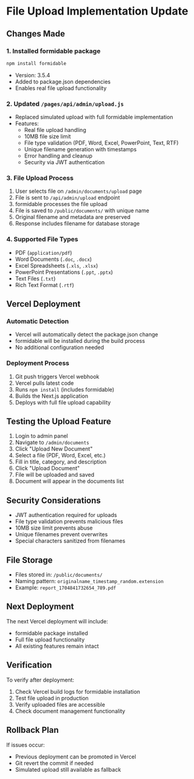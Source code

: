 # File Upload Implementation Update

## Changes Made

### 1. **Installed formidable package**
```bash
npm install formidable
```
- Version: 3.5.4
- Added to package.json dependencies
- Enables real file upload functionality

### 2. **Updated `/pages/api/admin/upload.js`**
- Replaced simulated upload with full formidable implementation
- Features:
  - Real file upload handling
  - 10MB file size limit
  - File type validation (PDF, Word, Excel, PowerPoint, Text, RTF)
  - Unique filename generation with timestamps
  - Error handling and cleanup
  - Security via JWT authentication

### 3. **File Upload Process**
1. User selects file on `/admin/documents/upload` page
2. File is sent to `/api/admin/upload` endpoint
3. formidable processes the file upload
4. File is saved to `/public/documents/` with unique name
5. Original filename and metadata are preserved
6. Response includes filename for database storage

### 4. **Supported File Types**
- PDF (`application/pdf`)
- Word Documents (`.doc`, `.docx`)
- Excel Spreadsheets (`.xls`, `.xlsx`)
- PowerPoint Presentations (`.ppt`, `.pptx`)
- Text Files (`.txt`)
- Rich Text Format (`.rtf`)

## Vercel Deployment

### Automatic Detection
- Vercel will automatically detect the package.json change
- formidable will be installed during the build process
- No additional configuration needed

### Deployment Process
1. Git push triggers Vercel webhook
2. Vercel pulls latest code
3. Runs `npm install` (includes formidable)
4. Builds the Next.js application
5. Deploys with full file upload capability

## Testing the Upload Feature

1. Login to admin panel
2. Navigate to `/admin/documents`
3. Click "Upload New Document"
4. Select a file (PDF, Word, Excel, etc.)
5. Fill in title, category, and description
6. Click "Upload Document"
7. File will be uploaded and saved
8. Document will appear in the documents list

## Security Considerations

- JWT authentication required for uploads
- File type validation prevents malicious files
- 10MB size limit prevents abuse
- Unique filenames prevent overwrites
- Special characters sanitized from filenames

## File Storage

- Files stored in: `/public/documents/`
- Naming pattern: `originalname_timestamp_random.extension`
- Example: `report_1704841732654_789.pdf`

## Next Deployment

The next Vercel deployment will include:
- formidable package installed
- Full file upload functionality
- All existing features remain intact

## Verification

To verify after deployment:
1. Check Vercel build logs for formidable installation
2. Test file upload in production
3. Verify uploaded files are accessible
4. Check document management functionality

## Rollback Plan

If issues occur:
- Previous deployment can be promoted in Vercel
- Git revert the commit if needed
- Simulated upload still available as fallback
